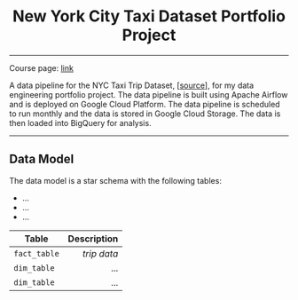 # <center>New York City Taxi Dataset Portfolio Project</center>
---
Course page: [link](https://github.com/DataTalksClub/data-engineering-zoomcamp)

A data pipeline for the NYC Taxi Trip Dataset, [[source](https://www.nyc.gov/site/tlc/about/tlc-trip-record-data.page)], for my data engineering portfolio project. The data pipeline is built using Apache Airflow and is deployed on Google Cloud Platform. The data pipeline is scheduled to run monthly and the data is stored in Google Cloud Storage. The data is then loaded into BigQuery for analysis.

---
## Data Model
The data model is a star schema with the following tables:
- ...
- ...
- ...

| Table | Description |
| --- | ---: |
| `fact_table` | _trip data_ |
| `dim_table` | ... |
| `dim_table` | ... |